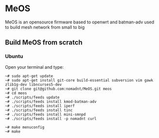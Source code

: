 MeOS
====

MeOS is an opensource firmware based to openwrt and batman-adv used to build mesh network from small to big

## Build MeOS from scratch

### Ubuntu

Open your terminal and type:

```
~# sudo apt-get update
~# sudo apt-get install git-core build-essential subversion vim gawk zlib1g-dev libncurses5-dev
~# git clone git@github.com:nomadnt/MeOS.git meos
~# cd meos
~# ./scripts/feeds update
~# ./scripts/feeds install kmod-batman-adv
~# ./scripts/feeds install iperf
~# ./scripts/feeds install tinc
~# ./scripts/feeds install mini-smnpd
~# ./scripts/feeds install -p nomadnt curl
```

```
~# make menuconfig
~# make
```
